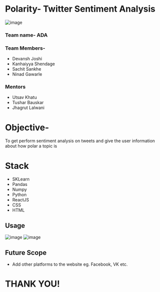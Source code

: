 # Polarity- Twitter Sentiment Analysis

![image](https://drive.google.com/uc?export=view&id=1iDuIa-lnjOvlPlfqxHvnkMNTaiv7a8uT)

### Team name- ADA

### Team Members-

- Devansh Joshi
- Kanhaiyya Shendage
- Sachit Sankhe
- Ninad Gawarle

### Mentors

- Utsav Khatu
- Tushar Bauskar
- Jhagrut Lalwani

# Objective-

To get perform sentiment analysis on tweets and give the user information about how polar a topic is

# Stack

- SKLearn
- Pandas
- Numpy
- Python
- ReactJS
- CSS
- HTML

## Usage

![image](https://drive.google.com/uc?export=view&id=14janQgPxfdjBzmWG1ZveEWNebkI1MGGz)
![image](https://drive.google.com/uc?export=view&id=1zsQRexBDgTc9JveiJ5ZaqkPRFuZgUm8W)

## Future Scope

- Add other platforms to the website eg. Facebook, VK etc.

# THANK YOU!
